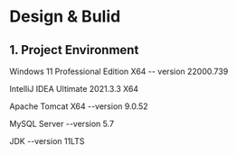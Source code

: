 # Design & Bulid

## 1. Project Environment

Windows 11 Professional Edition X64 -- version 22000.739

IntelliJ IDEA Ultimate 2021.3.3 X64

Apache Tomcat X64 --version 9.0.52

MySQL Server --version 5.7

JDK --version 11LTS